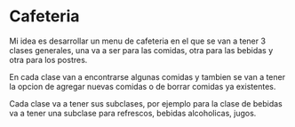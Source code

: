 # Cafeteria
Mi idea es desarrollar un menu de cafeteria en el que se van a tener 3 clases generales, una va a ser para las comidas,
otra para las bebidas y otra para los postres.

En cada clase van a encontrarse algunas comidas y tambien se van a tener la opcion de agregar nuevas comidas o de borrar
comidas ya existentes.

Cada clase va a tener sus subclases, por ejemplo para la clase de bebidas va a tener una subclase para refrescos, 
bebidas alcoholicas, jugos.

